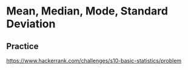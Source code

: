 # Mean, Median, Mode, Standard Deviation

## Practice

https://www.hackerrank.com/challenges/s10-basic-statistics/problem
